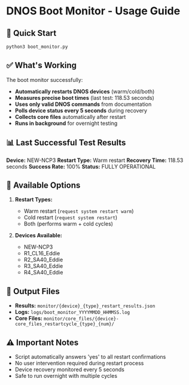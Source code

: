 # DNOS Boot Monitor - Usage Guide

## 🚀 Quick Start

```bash
python3 boot_monitor.py
```

## ✅ What's Working

The boot monitor successfully:
- **Automatically restarts DNOS devices** (warm/cold/both)
- **Measures precise boot times** (last test: 118.53 seconds)
- **Uses only valid DNOS commands** from documentation
- **Polls device status every 5 seconds** during recovery
- **Collects core files** automatically after restart
- **Runs in background** for overnight testing

## 📊 Last Successful Test Results

**Device:** NEW-NCP3
**Restart Type:** Warm restart
**Recovery Time:** 118.53 seconds
**Success Rate:** 100%
**Status:** FULLY OPERATIONAL

## 🎯 Available Options

1. **Restart Types:**
   - Warm restart (`request system restart warm`)
   - Cold restart (`request system restart`)
   - Both (performs warm + cold cycles)

2. **Devices Available:**
   - NEW-NCP3
   - R1_CL16_Eddie
   - R2_SA40_Eddie
   - R3_SA40_Eddie
   - R4_SA40_Eddie

## 📁 Output Files

- **Results:** `monitor/{device}_{type}_restart_results.json`
- **Logs:** `logs/boot_monitor_YYYYMMDD_HHMMSS.log`
- **Core Files:** `monitor/core_files/{device}-core_files_restartcycle_{type}_{num}/`

## ⚠️ Important Notes

- Script automatically answers 'yes' to all restart confirmations
- No user intervention required during restart process
- Device recovery monitored every 5 seconds
- Safe to run overnight with multiple cycles
